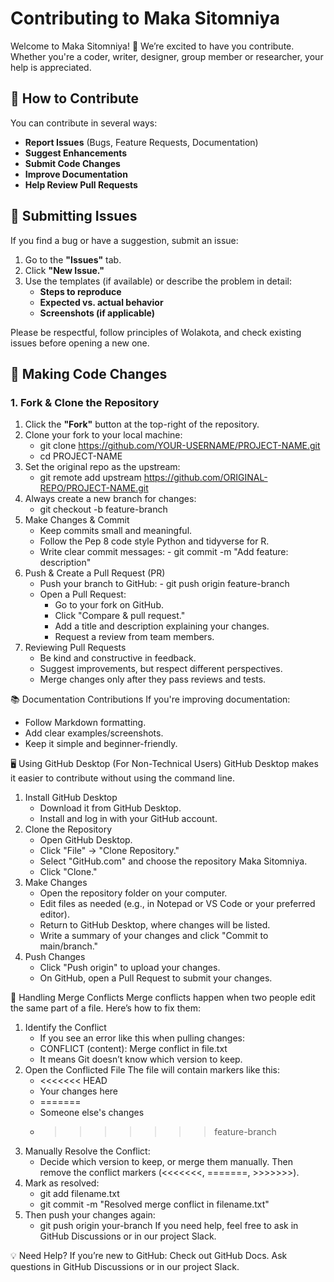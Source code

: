 # Contributing to Maka Sitomniya 

Welcome to Maka Sitomniya! 🎉 We’re excited to have you contribute. Whether you're a coder, writer, designer, group member or researcher, your help is appreciated.

## 📌 How to Contribute
You can contribute in several ways:
- **Report Issues** (Bugs, Feature Requests, Documentation)
- **Suggest Enhancements**
- **Submit Code Changes**
- **Improve Documentation**
- **Help Review Pull Requests**

## 📝 Submitting Issues
If you find a bug or have a suggestion, submit an issue:
1. Go to the **"Issues"** tab.
2. Click **"New Issue."**
3. Use the templates (if available) or describe the problem in detail:
   - **Steps to reproduce**
   - **Expected vs. actual behavior**
   - **Screenshots (if applicable)**

Please be respectful, follow principles of Wolakota, and check existing issues before opening a new one.

## 🔧 Making Code Changes
### **1. Fork & Clone the Repository**
1. Click the **"Fork"** button at the top-right of the repository.
2. Clone your fork to your local machine:
   - git clone https://github.com/YOUR-USERNAME/PROJECT-NAME.git
   - cd PROJECT-NAME
3. Set the original repo as the upstream:
   - git remote add upstream https://github.com/ORIGINAL-REPO/PROJECT-NAME.git
4. Always create a new branch for changes:
   - git checkout -b feature-branch
5. Make Changes & Commit
   - Keep commits small and meaningful.
   - Follow the Pep 8 code style Python and tidyverse for R.
   - Write clear commit messages:
         - git commit -m "Add feature: description"
6. Push & Create a Pull Request (PR)
   - Push your branch to GitHub:
         - git push origin feature-branch
   - Open a Pull Request:
       - Go to your fork on GitHub.
       - Click "Compare & pull request."
       - Add a title and description explaining your changes.
       - Request a review from team members.
7. Reviewing Pull Requests
   - Be kind and constructive in feedback.
   - Suggest improvements, but respect different perspectives.
   - Merge changes only after they pass reviews and tests.

📚 Documentation Contributions
If you're improving documentation:
   - Follow Markdown formatting.
   - Add clear examples/screenshots.
   - Keep it simple and beginner-friendly.

🖥️ Using GitHub Desktop (For Non-Technical Users)
GitHub Desktop makes it easier to contribute without using the command line.
1. Install GitHub Desktop
   - Download it from GitHub Desktop.
   - Install and log in with your GitHub account.
2. Clone the Repository
   - Open GitHub Desktop.
   - Click "File" → "Clone Repository."
   - Select "GitHub.com" and choose the repository Maka Sitomniya.
   - Click "Clone."
3. Make Changes
   - Open the repository folder on your computer.
   - Edit files as needed (e.g., in Notepad or VS Code or your preferred editor).
   - Return to GitHub Desktop, where changes will be listed.
   - Write a summary of your changes and click "Commit to main/branch."
4. Push Changes
   - Click "Push origin" to upload your changes.
   - On GitHub, open a Pull Request to submit your changes.

🔄 Handling Merge Conflicts
Merge conflicts happen when two people edit the same part of a file. Here’s how to fix them:
1. Identify the Conflict
   - If you see an error like this when pulling changes:
   - CONFLICT (content): Merge conflict in file.txt
   - It means Git doesn’t know which version to keep.
2. Open the Conflicted File
The file will contain markers like this:
   - <<<<<<< HEAD
   - Your changes here
   - =======
   - Someone else's changes
   - >>>>>>> feature-branch
3. Manually Resolve the Conflict:
   - Decide which version to keep, or merge them manually. Then remove the conflict markers (<<<<<<<, =======, >>>>>>>).
4. Mark as resolved:
   - git add filename.txt
   - git commit -m "Resolved merge conflict in filename.txt"
5. Then push your changes again:
   - git push origin your-branch
If you need help, feel free to ask in GitHub Discussions or in our project Slack.

💡 Need Help?
If you’re new to GitHub:
Check out GitHub Docs.
Ask questions in GitHub Discussions or in our project Slack.














